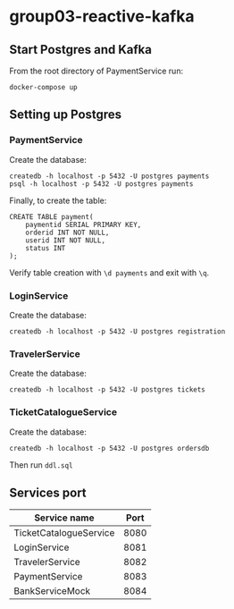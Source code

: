 # group03-reactive-kafka

## Start Postgres and Kafka
From the root directory of PaymentService run:
```
docker-compose up
```

## Setting up Postgres

### PaymentService

Create the database:
```
createdb -h localhost -p 5432 -U postgres payments
psql -h localhost -p 5432 -U postgres payments 
```

Finally, to create the table:
```postgres-sql
CREATE TABLE payment(
    paymentid SERIAL PRIMARY KEY,
    orderid INT NOT NULL,
    userid INT NOT NULL,
    status INT
);
```

Verify table creation with `\d payments` and exit with `\q`.

### LoginService

Create the database:
```
createdb -h localhost -p 5432 -U postgres registration
```

### TravelerService

Create the database:
```
createdb -h localhost -p 5432 -U postgres tickets
```

### TicketCatalogueService

Create the database:
```
createdb -h localhost -p 5432 -U postgres ordersdb
```

Then run `ddl.sql`

## Services port

| Service name           | Port |
|------------------------|------|
| TicketCatalogueService | 8080 |
| LoginService           | 8081 |
| TravelerService        | 8082 |
| PaymentService         | 8083 |
| BankServiceMock        | 8084 |